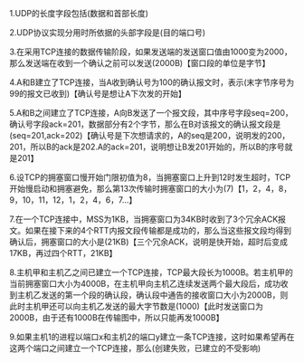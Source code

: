 1.UDP的长度字段包括(数据和首部长度)

2.UDP协议实现分用时所依据的头部字段是(目的端口号)

3.在采用TCP连接的数据传输阶段，如果发送端的发送窗口值由1000变为2000，那么发送端在收到一个确认之前可以发送(2000B)【窗口段的单位是字节】

4.A和B建立了TCP连接，当A收到确认号为100的确认报文时，表示(末字节序号为99的报文已收到)【确认号是想让A下次发的开始】

5.A和B之间建立了TCP连接，A向B发送了一个报文段，其中序号字段seq=200，确认号字段ack=201，数据部分有2个字节，那么在B对该报文的确认报文段是(seq=201,ack=202)【确认号是下次想请求的，A的seq是200，说明发的200，201，所以B的ack是202.A的ack=201，说明想让B发201开始的，所以B的序号就是201】

6.设TCP的拥塞窗口慢开始门限初值为8，当拥塞窗口上升到12时发生超时，TCP开始慢启动和拥塞避免，那么第13次传输时拥塞窗口的大小为(7)【1，2，4，8，9，10，11，12，1，2，4，6，7...】

7.在一个TCP连接中，MSS为1KB，当拥塞窗口为34KB时收到了3个冗余ACK报文。如果在接下来的4个RTT内报文段传输都是成功的，那么当这些报文段均得到确认后，拥塞窗口的大小是(21KB)【三个冗余ACK，说明是快开始，超时后变成17KB，再过四个RTT，21KB】

8.主机甲和主机乙之间已建立一个TCP连接，TCP最大段长为1000B。若主机甲的当前拥塞窗口大小为4000B，在主机甲向主机乙连续发送两个最大段后，成功收到主机乙发送的第一个段的确认段，确认段中通告的接收窗口大小为2000B，则此时主机甲还可以向主机乙发送的最大字节数是(1000)【此时发送窗口为2000B，由于还有1000B在传输图中，所以只能再发1000B】

9.如果主机1的进程以端口x和主机2的端口y建立一条TCP连接，这时如果希望再在这两个端口之间建立一个TCP连接，那么(创建失败，已建立的不受影响)
